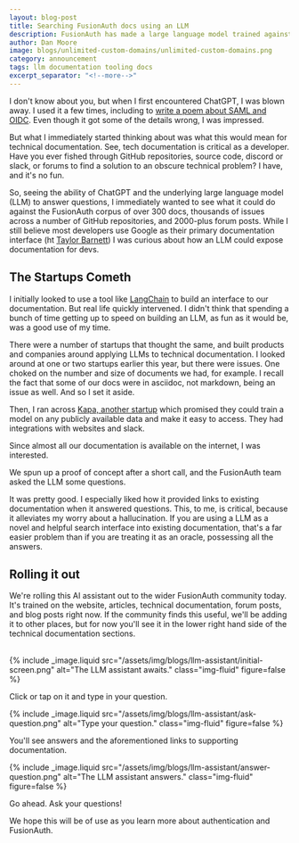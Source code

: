 ```yaml
---
layout: blog-post
title: Searching FusionAuth docs using an LLM 
description: FusionAuth has made a large language model trained against FusionAuth docs available to the FusionAuth community.
author: Dan Moore
image: blogs/unlimited-custom-domains/unlimited-custom-domains.png
category: announcement
tags: llm documentation tooling docs
excerpt_separator: "<!--more-->"
---
```


I don't know about you, but when I first encountered ChatGPT, I was blown away. I used it a few times, including to [write a poem about SAML and OIDC](https://twitter.com/mooreds/status/1599787770419220482). Even though it got some of the details wrong, I was impressed.

<!--more-->

But what I immediately started thinking about was what this would mean for technical documentation. See, tech documentation is critical as a developer. Have you ever fished through GitHub repositories, source code, discord or slack, or forums to find a solution to an obscure technical problem? I have, and it's no fun.

So, seeing the ability of ChatGPT and the underlying large language model (LLM) to answer questions, I immediately wanted to see what it could do against the FusionAuth corpus of over 300 docs, thousands of issues across a number of GitHub repositories, and 2000-plus forum posts. While I still believe most developers use Google as their primary documentation interface (ht [Taylor Barnett](https://taylorbar.net/)) I was curious about how an LLM could expose documentation for devs.

## The Startups Cometh

I initially looked to use a tool like [LangChain](https://python.langchain.com/docs/get_started/introduction.html) to build an interface to our documentation. But real life quickly intervened. I didn't think that spending a bunch of time getting up to speed on building an LLM, as fun as it would be, was a good use of my time.

There were a number of startups that thought the same, and built products and companies around applying LLMs to technical documentation. I looked around at one or two startups earlier this year, but there were issues. One choked on the number and size of documents we had, for example. I recall the fact that some of our docs were in asciidoc, not markdown, being an issue as well. And so I set it aside.

Then, I ran across [Kapa, another startup](https://kapa.ai/) which promised they could train a model on any publicly available data and make it easy to access. They had integrations with websites and slack.

Since almost all our documentation is available on the internet, I was interested.

We spun up a proof of concept after a short call, and the FusionAuth team asked the LLM some questions.

It was pretty good. I especially liked how it provided links to existing documentation when it answered questions. This, to me, is critical, because it alleviates my worry about a hallucination. If you are using a LLM as a novel and helpful search interface into existing documentation, that's a far easier problem than if you are treating it as an oracle, possessing all the answers.

## Rolling it out

We're rolling this AI assistant out to the wider FusionAuth community today. It's trained on the website, articles, technical documentation, forum posts, and blog posts right now. If the community finds this useful, we'll be adding it to other places, but for now you'll see it in the lower right hand side of the technical documentation sections. 

<br/>
{% include _image.liquid src="/assets/img/blogs/llm-assistant/initial-screen.png" alt="The LLM assistant awaits." class="img-fluid" figure=false %}

Click or tap on it and type in your question.

{% include _image.liquid src="/assets/img/blogs/llm-assistant/ask-question.png" alt="Type your question." class="img-fluid" figure=false %}

You'll see answers and the aforementioned links to supporting documentation.

{% include _image.liquid src="/assets/img/blogs/llm-assistant/answer-question.png" alt="The LLM assistant answers." class="img-fluid" figure=false %}

Go ahead. Ask your questions!

We hope this will be of use as you learn more about authentication and FusionAuth.


